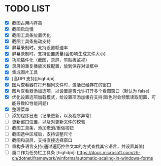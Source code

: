 # TODO LIST

- [x] 截图占用内存高
- [x] 截图启动慢
- [x] 截图工具条位置优化
- [x] 截图工具条拖动支持
- [x] 屏幕录制时，支持设置帧速率
- [x] 屏幕录制时，支持设置质量(会影响生成文件大小)
- [x] 功能插件化（截图，录屏，剪贴板监视）
- [x] 录屏的重复播放次数配置，放到保存对话框中
- [x] 集成图片工具
- [x] [高DPI 支持][highdpi]
- [x] 图片查看器在打开相同文件时，激活已经存在的窗口
- [x] 图片查看器添加选项，以设置是否允许打开多个看图窗口（默认为 false)
- [x] 优化设置选项加载模式，给设置项添加缓存支持(取色时会频繁读取配置，可能导致IO性能问题)
- [x] 整理菜单
- [ ] 添加程序日志（记录更新，以及程序异常）
- [ ] 更新窗口位置，以及对更新文件的校验
- [ ] 截图工具条，添加撤消/重做按钮
- [ ] 截图选中区域后，支持调整尺寸
- [ ] 截图和录屏，支持直接选择窗口
- [ ] 重构多语言支持(通过遍历控件文本的方式查找其它语言，并设置其值)
- [ ] 窗口作为任务栏工具条
[highdpi]: https://docs.microsoft.com/zh-cn/dotnet/framework/winforms/automatic-scaling-in-windows-forms
